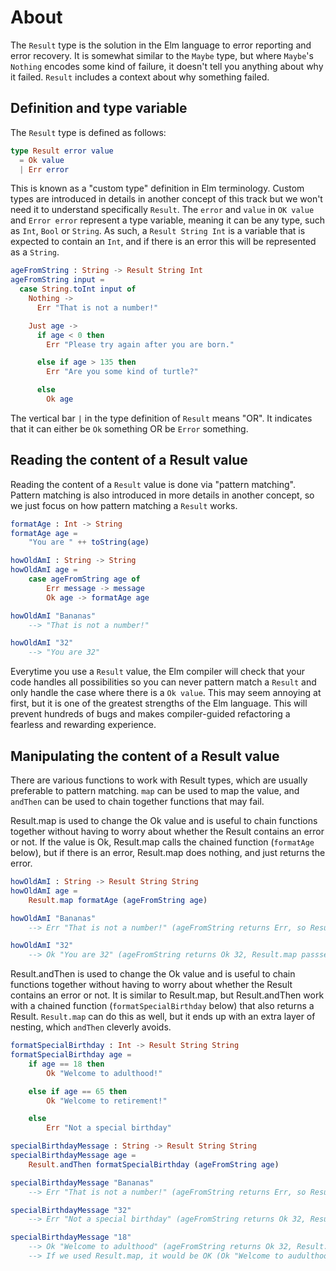 # About

The `Result` type is the solution in the Elm language to error reporting and error recovery. It is somewhat similar to the `Maybe` type, but where `Maybe`'s `Nothing` encodes some kind of failure, it doesn't tell you anything about why it failed. `Result` includes a context about why something failed.

## Definition and type variable

The `Result` type is defined as follows:

```elm
type Result error value
  = Ok value
  | Err error
```

This is known as a "custom type" definition in Elm terminology.
Custom types are introduced in details in another concept of this track but we won't need it to understand specifically `Result`.
The `error` and `value` in `OK value` and `Error error` represent a type variable, meaning it can be any type, such as `Int`, `Bool` or `String`.
As such, a `Result String Int` is a variable that is expected to contain an `Int`, and if there is an error this will be represented as a `String`.

```elm
ageFromString : String -> Result String Int
ageFromString input =
  case String.toInt input of
    Nothing ->
      Err "That is not a number!"

    Just age ->
      if age < 0 then
        Err "Please try again after you are born."

      else if age > 135 then
        Err "Are you some kind of turtle?"

      else
        Ok age
```

The vertical bar `|` in the type definition of `Result` means "OR".
It indicates that it can either be `Ok` something OR be `Error` something.

## Reading the content of a Result value

Reading the content of a `Result` value is done via "pattern matching".
Pattern matching is also introduced in more details in another concept, so we just focus on how pattern matching a `Result` works.

```elm
formatAge : Int -> String
formatAge age =
    "You are " ++ toString(age)

howOldAmI : String -> String
howOldAmI age =
    case ageFromString age of
        Err message -> message
        Ok age -> formatAge age

howOldAmI "Bananas"
    --> "That is not a number!"

howOldAmI "32"
    --> "You are 32"
```

Everytime you use a `Result` value, the Elm compiler will check that your code handles all possibilities so you can never pattern match a `Result` and only handle the case where there is a `Ok value`.
This may seem annoying at first, but it is one of the greatest strengths of the Elm language.
This will prevent hundreds of bugs and makes compiler-guided refactoring a fearless and rewarding experience.

## Manipulating the content of a Result value

There are various functions to work with Result types, which are usually preferable to pattern matching. `map` can be used to map the value, and `andThen` can be used to chain together functions that may fail.

Result.map is used to change the Ok value and is useful to chain functions together without having to worry about whether the Result contains an error or not. If the value is Ok, Result.map calls the chained function (`formatAge` below), but if there is an error, Result.map does nothing, and just returns the error.

```elm
howOldAmI : String -> Result String String
howOldAmI age =
    Result.map formatAge (ageFromString age)

howOldAmI "Bananas"
    --> Err "That is not a number!" (ageFromString returns Err, so Result.map just returns the Err)

howOldAmI "32"
    --> Ok "You are 32" (ageFromString returns Ok 32, Result.map passses this to formatAge)
```

Result.andThen is used to change the Ok value and is useful to chain functions together without having to worry about whether the Result contains an error or not. It is similar to Result.map, but Result.andThen work with a chained function (`formatSpecialBirthday` below) that also returns a Result. `Result.map` can do this as well, but it ends up with an extra layer of nesting, which `andThen` cleverly avoids.

```elm
formatSpecialBirthday : Int -> Result String String
formatSpecialBirthday age =
    if age == 18 then
        Ok "Welcome to adulthood!"

    else if age == 65 then
        Ok "Welcome to retirement!"

    else
        Err "Not a special birthday"

specialBirthdayMessage : String -> Result String String
specialBirthdayMessage age =
    Result.andThen formatSpecialBirthday (ageFromString age)

specialBirthdayMessage "Bananas"
    --> Err "That is not a number!" (ageFromString returns Err, so Result.andThen just returns the Err)

specialBirthdayMessage "32"
    --> Err "Not a special birthday" (ageFromString returns Ok 32, Result.map passses this to formatSpecialBirthday, which returns Err)

specialBirthdayMessage "18"
    --> Ok "Welcome to adulthood" (ageFromString returns Ok 32, Result.map passses this to formatSpecialBirthday, which returns Ok)
    --> If we used Result.map, it would be OK (Ok "Welcome to audulthood"), which is annoying
```
